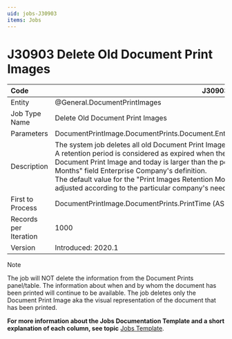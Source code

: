 ```yaml
---
uid: jobs-J30903
items: Jobs
---
```


# J30903 Deletе Old Document Print Images

| Code                  | J30903                                                       |
| :-------------------- | ------------------------------------------------------------ |
| Entity                | @General.DocumentPrintImages                                 |
| Job Type Name         | Deletе Old Document Print Images                             |
| Parameters            | DocumentPrintImage.DocumentPrints.Document.EnterpriseCompany.PrintImagesRetentionMonths |
| Description           | The system job deletes all old Document Print Images, whose retention period has expired. <br> A retention period is considered as expired when the period between the Print Time of the Document Print Image and today is larger than the period set in the "Print Images Retention Months" field Enterprise Company's definition. <br> The default value for the "Print Images Retention Months" field is 60 months but this period can be adjusted according to the particular company's needs. |
| First to Process      | DocumentPrintImage.DocumentPrints.PrintTime (ASC)            |
| Records per Iteration | 1000                                                         |
| Version               | Introduced: 2020.1                                           |

> [!Note]
> The job will NOT delete the information from the Document Prints panel/table. The information about when and by whom the document has been printed will continue to be available. The job deletes only the Document Print Image aka the visual representation of the document that has been printed.

**For more information about the Jobs Documentation Template and a short explanation of each column, see topic** [Jobs Template](~/templates/template-description-jobs.md).
